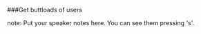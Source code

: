 ###Get <span class="highlight">buttloads</span> of users

note:
    Put your speaker notes here.
    You can see them pressing 's'.
